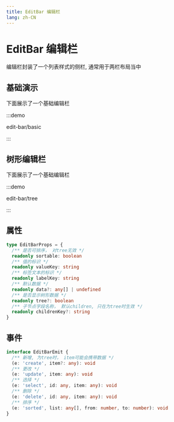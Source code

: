```yaml
---
title: EditBar 编辑栏
lang: zh-CN
---
```


# EditBar 编辑栏

编辑栏封装了一个列表样式的侧栏, 通常用于两栏布局当中

## 基础演示

下面展示了一个基础编辑栏

:::demo

edit-bar/basic

:::

## 树形编辑栏

下面展示了一个基础编辑栏

:::demo

edit-bar/tree

:::

## 属性

```ts
type EditBarProps = {
  /** 是否可排序， 对tree无效 */
  readonly sortable: boolean
  /** 值的标识 */
  readonly valueKey: string
  /** 标签文本的标识 */
  readonly labelKey: string
  /** 默认数据 */
  readonly data?: any[] | undefined
  /** 是否显示树形数据 */
  readonly tree?: boolean
  /** 子节点字段名称， 默认children, 只在为tree时生效 */
  readonly childrenKey?: string
}
```

## 事件

```ts
interface EditBarEmit {
  /** 新增, 为tree时， item可能会携带数据 */
  (e: 'create', item?: any): void
  /** 更改 */
  (e: 'update', item: any): void
  /** 选择 */
  (e: 'select', id: any, item: any): void
  /** 删除 */
  (e: 'delete', id: any, item: any): void
  /** 排序 */
  (e: 'sorted', list: any[], from: number, to: number): void
}
```
